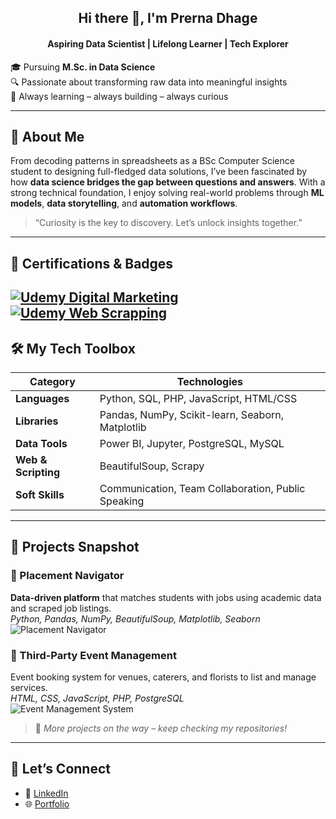 <h2 align="center">Hi there 👋, I'm Prerna Dhage</h2>
<h4 align="center">Aspiring Data Scientist | Lifelong Learner | Tech Explorer</h4>

🎓 Pursuing **M.Sc. in Data Science**  
🔍 Passionate about transforming raw data into meaningful insights  
🌱 Always learning – always building – always curious  

---

## 🚀 About Me

From decoding patterns in spreadsheets as a BSc Computer Science student to designing full-fledged data solutions, I’ve been fascinated by how **data science bridges the gap between questions and answers**. With a strong technical foundation, I enjoy solving real-world problems through **ML models**, **data storytelling**, and **automation workflows**.

> “Curiosity is the key to discovery. Let’s unlock insights together.”

---

## 📜 Certifications & Badges
<!--
[![Microsoft Certified: Azure Data Scientist Associate](https://img.shields.io/badge/Microsoft%20Certified-Azure%20Data%20Scientist%20Associate-0078D4?logo=microsoft&logoColor=white)](https://www.credly.com/)  
[![IBM Data Science Professional](https://img.shields.io/badge/IBM-Data%20Science%20Professional%20Certificate-blue?logo=IBM)](https://coursera.org/)  
[![Azure AI Fundamentals](https://img.shields.io/badge/Microsoft-AI%20Fundamentals-005BA1?logo=microsoft&logoColor=white)](https://www.credly.com/) --> 
[![Udemy Digital Marketing](https://img.shields.io/badge/Udemy-Digital%20Marketing%20Certified-A435F0?logo=udemy)](https://drive.google.com/file/d/1dAevSNt3el8fnECUl-GYzjFNbRTrKZlx/view?usp=drive_link)
[![Udemy Web Scrapping](https://img.shields.io/badge/Udemy-WEB%20Scrapping%20Certified-A435F0?logo=udemy)](https://drive.google.com/file/d/1y-c9nS72nuCARosEBua2QG9xfnEW7vDj/view?usp=drive_link)
---

## 🛠️ My Tech Toolbox

| Category         | Technologies |
|------------------|--------------|
| **Languages**    | Python, SQL, PHP, JavaScript, HTML/CSS |
| **Libraries**    | Pandas, NumPy, Scikit-learn, Seaborn, Matplotlib |
| **Data Tools**   | Power BI, Jupyter, PostgreSQL, MySQL |
| **Web & Scripting** | BeautifulSoup, Scrapy |
| **Soft Skills**  | Communication, Team Collaboration, Public Speaking |

---

## 🧠 Projects Snapshot

### 🔹 Placement Navigator  
**Data-driven platform** that matches students with jobs using academic data and scraped job listings.  
*Python, Pandas, NumPy, BeautifulSoup, Matplotlib, Seaborn*  
![Placement Navigator](https://img.shields.io/badge/Project-Placement%20Navigator-green)

### 🔹 Third-Party Event Management  
Event booking system for venues, caterers, and florists to list and manage services.  
*HTML, CSS, JavaScript, PHP, PostgreSQL*  
![Event Management System](https://img.shields.io/badge/Project-Event%20Booking%20System-yellow)

> 🧩 *More projects on the way – keep checking my repositories!*

---
<!--
## 📈 GitHub Stats

![GitHub Stats](https://github-readme-stats.vercel.app/api?username=your-username&show_icons=true&theme=tokyonight)  
![Top Languages](https://github-readme-stats.vercel.app/api/top-langs/?username=your-username&layout=compact&theme=tokyonight)

--->

## 🔗 Let’s Connect

- 💼 [LinkedIn](www.linkedin.com/in/prernadhage)
- 🌐 [Portfolio](https://your-portfolio-link.com) 
 <!--📫 Email: prernadhage2410@gmail.com

---

<p align="center">
  <img src="https://komarev.com/ghpvc/?username=24Prerna&label=Profile%20Views&color=blue&style=flat" alt="profile views" />
</p>-->
